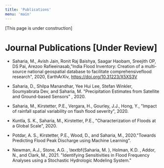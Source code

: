 ```yaml
---
title: 'Publications'
menu: 'main'
---
```


[This page is under construction]

# Journal Publications [Under Review]

- Saharia, M., Avish Jain, Ronit Raj Baishya, Saagar Haobam, Sreejith OP, DS Pai, Arezoo Rafieeinasab,"India Flood Inventory: Creation of a multi-source national geospatial database to facilitate comprehensiveflood research", 2020, EarthArXiv, https://doi.org/10.31223/X5XS3V 

- Saharia, D., Shilpa Manandhar, Yee Hui Lee, Stefan Winkler, Soumyabrata Dev, and Saharia, M. "Precipitation Estimates from Satellite and Ground-based Sensors" , 2020. 

- Saharia, M., Kirstetter, P.E., Vergara, H., Gourley, J.J., Hong, Y., "Impact of rainfall spatial variability on flash flood severity", 2020. 

- Kuntla, S. K., Saharia, M., Kirstetter, P.E., "Characterization of Floods at a Global Scale", 2020. 

- Potdar, A. S., Kirstetter, P.E., Wood, D., and Saharia, M., 2020."Towards Predicting Flood Peak Discharge using Machine Learning". 

- Newman, A.J., Stone, A.G. , \textbf{Saharia, M. }, Holman, K.D. , Addor, N., and Clark, M., 2021. "Identifying Sensitivities in Flood Frequency Analyses using a Stochastic Hydrologic Modeling System." 
